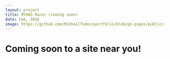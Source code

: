 ```yaml
---
layout: project
title: MYHOG Racer (coming soon)
date: Feb, 2016
image: https://github.com/MikhailTodes/portfolio/blob/gh-pages/public/images/q.jpg?raw=true
---
```


# Coming soon to a site near you!